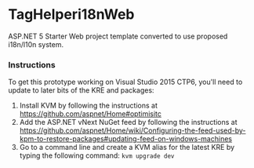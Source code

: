 TagHelperi18nWeb
===================

ASP.NET 5 Starter Web project template converted to use proposed i18n/l10n system.

### Instructions
To get this prototype working on Visual Studio 2015 CTP6, you'll need to update to later bits of the KRE and packages:
1. Install KVM by following the instructions at https://github.com/aspnet/Home#optimisitc
1. Add the ASP.NET vNext NuGet feed by following the instructions at https://github.com/aspnet/Home/wiki/Configuring-the-feed-used-by-kpm-to-restore-packages#updating-feed-on-windows-machines
1. Go to a command line and create a KVM alias for the latest KRE by typing the following command: `kvm upgrade dev`
